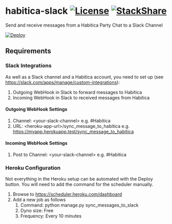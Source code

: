 # habitica-slack [![License](https://img.shields.io/github/license/niteshpatel/habitica-slack.svg?maxAge=2592000)](https://raw.githubusercontent.com/niteshpatel/habitica-slack/master/LICENSE.txt) [![StackShare](http://img.shields.io/badge/tech-stack-0690fa.svg?style=flat)](http://stackshare.io/niteshpatel/habitica-slack)
Send and receive messages from a Habitica Party Chat to a Slack Channel

[![Deploy](https://www.herokucdn.com/deploy/button.svg)](https://heroku.com/deploy?template=https://github.com/niteshpatel/habitica-slack)

## Requirements

### Slack Integrations
As well as a Slack channel and a Habitica account, you need to set up (see https://slack.com/apps/manage/custom-integrations):

1. Outgoing WebHook in Slack to forward messages to Habitica
1. Incoming WebHook in Slack to received messages from Habitica

#### Outgoing WebHook Settings
1. Channel: &lt;your-slack-channel&gt; e.g. #Habitica
1. URL: &lt;heroku-app-url&gt;/sync_message_to_habitica e.g. https://myapp.herokuapp.test/sync_message_to_habitica

#### Incoming WebHook Settings
1. Post to Channel: &lt;your-slack-channel&gt; e.g. #Habitica

### Heroku Configuration
Not everything in the Heroku setup can be automated with the Deploy button.  You will need to add the command for the scheduler manually.

1. Browse to https://scheduler.heroku.com/dashboard
1. Add a new job as follows
    1. Command: python manage.py sync_messages_to_slack
    1. Dyno size: Free
    1. Frequency: Every 10 minutes
    
